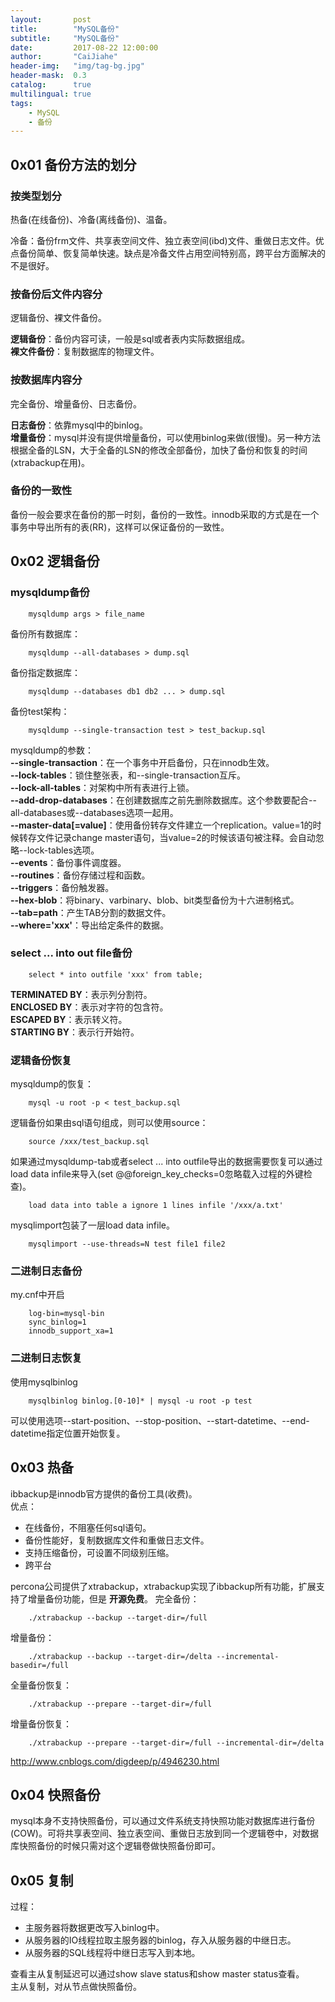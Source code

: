 ```yaml
---
layout:       post
title:        "MySQL备份"
subtitle:     "MySQL备份"
date:         2017-08-22 12:00:00
author:       "CaiJiahe"
header-img:   "img/tag-bg.jpg"
header-mask:  0.3
catalog:      true
multilingual: true
tags:
    - MySQL
    - 备份
---
```


## 0x01 备份方法的划分

### 按类型划分
热备(在线备份)、冷备(离线备份)、温备。<br>

冷备：备份frm文件、共享表空间文件、独立表空间(ibd)文件、重做日志文件。优点备份简单、恢复简单快速。缺点是冷备文件占用空间特别高，跨平台方面解决的不是很好。

### 按备份后文件内容分
逻辑备份、裸文件备份。

__逻辑备份__：备份内容可读，一般是sql或者表内实际数据组成。<br>
__裸文件备份__：复制数据库的物理文件。

### 按数据库内容分
完全备份、增量备份、日志备份。<br>

__日志备份__：依靠mysql中的binlog。<br>
__增量备份__：mysql并没有提供增量备份，可以使用binlog来做(很慢)。另一种方法根据全备的LSN，大于全备的LSN的修改全部备份，加快了备份和恢复的时间(xtrabackup在用)。

### 备份的一致性
备份一般会要求在备份的那一时刻，备份的一致性。innodb采取的方式是在一个事务中导出所有的表(RR)，这样可以保证备份的一致性。


## 0x02 逻辑备份
### mysqldump备份

		mysqldump args > file_name
		
备份所有数据库：

		mysqldump --all-databases > dump.sql

备份指定数据库：
		
		mysqldump --databases db1 db2 ... > dump.sql

备份test架构：

		mysqldump --single-transaction test > test_backup.sql
		
mysqldump的参数：<br>
__--single-transaction__：在一个事务中开启备份，只在innodb生效。<br>
__--lock-tables__：锁住整张表，和--single-transaction互斥。<br>
__--lock-all-tables__：对架构中所有表进行上锁。<br>
__--add-drop-databases__：在创建数据库之前先删除数据库。这个参数要配合--all-databases或--databases选项一起用。<br>
__--master-data[=value]__：使用备份转存文件建立一个replication。value=1的时候转存文件记录change master语句，当value=2的时候该语句被注释。会自动忽略--lock-tables选项。<br>
__--events__：备份事件调度器。<br>
__--routines__：备份存储过程和函数。<br>
__--triggers__：备份触发器。<br>
__--hex-blob__：将binary、varbinary、blob、bit类型备份为十六进制格式。<br>
__--tab=path__：产生TAB分割的数据文件。<br>
__--where='xxx'__：导出给定条件的数据。<br>

### select ... into out file备份
		select * into outfile 'xxx' from table;
		
__TERMINATED BY__：表示列分割符。<br>
__ENCLOSED BY__：表示对字符的包含符。<br>
__ESCAPED BY__：表示转义符。<br>
__STARTING BY__：表示行开始符。<br>

### 逻辑备份恢复
mysqldump的恢复：

		mysql -u root -p < test_backup.sql
		
逻辑备份如果由sql语句组成，则可以使用source：

		source /xxx/test_backup.sql
		
如果通过mysqldump-tab或者select ... into outfile导出的数据需要恢复可以通过load data infile来导入(set @@foreign_key_checks=0忽略载入过程的外键检查)。

		load data into table a ignore 1 lines infile '/xxx/a.txt'
		
mysqlimport包装了一层load data infile。

		mysqlimport --use-threads=N test file1 file2
		
### 二进制日志备份
my.cnf中开启
		
		log-bin=mysql-bin
		sync_binlog=1
		innodb_support_xa=1
		
### 二进制日志恢复
使用mysqlbinlog

		mysqlbinlog binlog.[0-10]* | mysql -u root -p test
		
可以使用选项--start-position、--stop-position、--start-datetime、--end-datetime指定位置开始恢复。

## 0x03 热备
ibbackup是innodb官方提供的备份工具(收费)。<br>
优点：
* 在线备份，不阻塞任何sql语句。
* 备份性能好，复制数据库文件和重做日志文件。
* 支持压缩备份，可设置不同级别压缩。
* 跨平台

percona公司提供了xtrabackup，xtrabackup实现了ibbackup所有功能，扩展支持了增量备份功能，但是 __开源免费__。
完全备份：

		./xtrabackup --backup --target-dir=/full
		
增量备份：

		./xtrabackup --backup --target-dir=/delta --incremental-basedir=/full
		
全量备份恢复：
		
		./xtrabackup --prepare --target-dir=/full
		
增量备份恢复：

		./xtrabackup --prepare --target-dir=/full --incremental-dir=/delta
		
http://www.cnblogs.com/digdeep/p/4946230.html

## 0x04 快照备份
mysql本身不支持快照备份，可以通过文件系统支持快照功能对数据库进行备份(COW)。可将共享表空间、独立表空间、重做日志放到同一个逻辑卷中，对数据库快照备份的时候只需对这个逻辑卷做快照备份即可。

## 0x05 复制
过程：
* 主服务器将数据更改写入binlog中。
* 从服务器的IO线程拉取主服务器的binlog，存入从服务器的中继日志。
* 从服务器的SQL线程将中继日志写入到本地。

查看主从复制延迟可以通过show slave status和show master status查看。<br>
主从复制，对从节点做快照备份。


